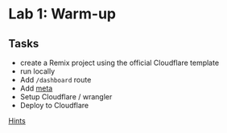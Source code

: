 # Lab 1: Warm-up

## Tasks

- create a Remix project using the official Cloudflare template
- run locally
- Add `/dashboard` route
- Add [meta](https://remix.run/docs/en/main/route/meta)
- Setup Cloudflare / wrangler
- Deploy to Cloudflare

[Hints](hints/lab_1_hints.md)
